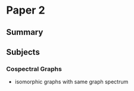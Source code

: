# Paper 2



## Summary







## Subjects 



### Cospectral Graphs

- isomorphic graphs with same graph spectrum
